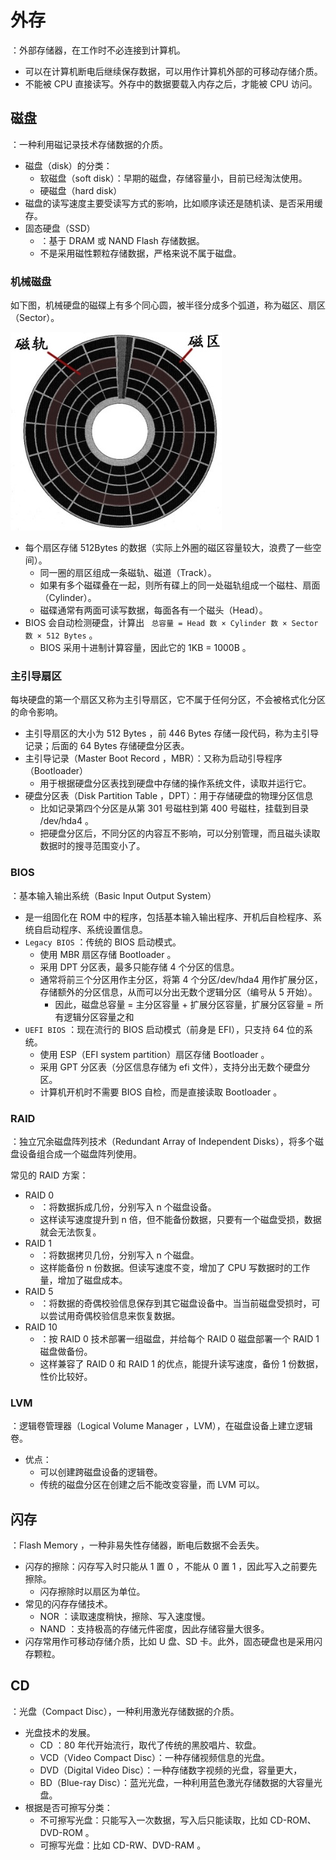 # 外存

：外部存储器，在工作时不必连接到计算机。
- 可以在计算机断电后继续保存数据，可以用作计算机外部的可移动存储介质。
- 不能被 CPU 直接读写。外存中的数据要载入内存之后，才能被 CPU 访问。

## 磁盘

：一种利用磁记录技术存储数据的介质。
- 磁盘（disk）的分类：
  - 软磁盘（soft disk）：早期的磁盘，存储容量小，目前已经淘汰使用。
  - 硬磁盘（hard disk）
- 磁盘的读写速度主要受读写方式的影响，比如顺序读还是随机读、是否采用缓存。
- 固态硬盘（SSD）
  - ：基于 DRAM 或 NAND Flash 存储数据。
  - 不是采用磁性颗粒存储数据，严格来说不属于磁盘。

### 机械磁盘

如下图，机械硬盘的磁碟上有多个同心圆，被半径分成多个弧道，称为磁区、扇区（Sector）。

![](./disk.jpg)

- 每个扇区存储 512Bytes 的数据（实际上外圈的磁区容量较大，浪费了一些空间）。
  - 同一圈的扇区组成一条磁轨、磁道（Track）。
  - 如果有多个磁碟叠在一起，则所有碟上的同一处磁轨组成一个磁柱、扇面（Cylinder）。
  - 磁碟通常有两面可读写数据，每面各有一个磁头（Head）。
- BIOS 会自动检测硬盘，计算出 ` 总容量 = Head 数 × Cylinder 数 × Sector 数 × 512 Bytes` 。
  - BIOS 采用十进制计算容量，因此它的 1KB = 1000B 。

### 主引导扇区

每块硬盘的第一个扇区又称为主引导扇区，它不属于任何分区，不会被格式化分区的命令影响。
- 主引导扇区的大小为 512 Bytes ，前 446 Bytes 存储一段代码，称为主引导记录；后面的 64 Bytes 存储硬盘分区表。
- 主引导记录（Master Boot Record ，MBR）：又称为启动引导程序（Bootloader）
  - 用于根据硬盘分区表找到硬盘中存储的操作系统文件，读取并运行它。
- 硬盘分区表（Disk Partition Table ，DPT）：用于存储硬盘的物理分区信息
  - 比如记录第四个分区是从第 301 号磁柱到第 400 号磁柱，挂载到目录 /dev/hda4 。
  - 把硬盘分区后，不同分区的内容互不影响，可以分别管理，而且磁头读取数据时的搜寻范围变小了。

### BIOS

：基本输入输出系统（Basic Input Output System）
- 是一组固化在 ROM 中的程序，包括基本输入输出程序、开机后自检程序、系统自启动程序、系统设置信息。
- `Legacy BIOS` ：传统的 BIOS 启动模式。
  - 使用 MBR 扇区存储 Bootloader 。
  - 采用 DPT 分区表，最多只能存储 4 个分区的信息。
  - 通常将前三个分区用作主分区，将第 4 个分区/dev/hda4 用作扩展分区，存储额外的分区信息，从而可以分出无数个逻辑分区（编号从 5 开始）。
    - 因此，磁盘总容量 = 主分区容量 + 扩展分区容量，扩展分区容量 = 所有逻辑分区容量之和
- `UEFI BIOS` ：现在流行的 BIOS 启动模式（前身是 EFI），只支持 64 位的系统。
  - 使用 ESP（EFI system partition）扇区存储 Bootloader 。
  - 采用 GPT 分区表（分区信息存储为 efi 文件），支持分出无数个硬盘分区。
  - 计算机开机时不需要 BIOS 自检，而是直接读取 Bootloader 。

### RAID

：独立冗余磁盘阵列技术（Redundant Array of Independent Disks），将多个磁盘设备组合成一个磁盘阵列使用。

常见的 RAID 方案：
- RAID 0
  - ：将数据拆成几份，分别写入 n 个磁盘设备。
  - 这样读写速度提升到 n 倍，但不能备份数据，只要有一个磁盘受损，数据就会无法恢复。
- RAID 1
  - ：将数据拷贝几份，分别写入 n 个磁盘。
  - 这样能备份 n 份数据。但读写速度不变，增加了 CPU 写数据时的工作量，增加了磁盘成本。
- RAID 5
  - ：将数据的奇偶校验信息保存到其它磁盘设备中。当当前磁盘受损时，可以尝试用奇偶校验信息来恢复数据。
- RAID 10
  - ：按 RAID 0 技术部署一组磁盘，并给每个 RAID 0 磁盘部署一个 RAID 1 磁盘做备份。
  - 这样兼容了 RAID 0 和 RAID 1 的优点，能提升读写速度，备份 1 份数据，性价比较好。

### LVM

：逻辑卷管理器（Logical Volume Manager ，LVM），在磁盘设备上建立逻辑卷。
- 优点：
  - 可以创建跨磁盘设备的逻辑卷。
  - 传统的磁盘分区在创建之后不能改变容量，而 LVM 可以。

## 闪存

：Flash Memory ，一种非易失性存储器，断电后数据不会丢失。
- 闪存的擦除：闪存写入时只能从 1 置 0 ，不能从 0 置 1 ，因此写入之前要先擦除。
  - 闪存擦除时以扇区为单位。
- 常见的闪存存储技术。
  - NOR ：读取速度稍快，擦除、写入速度慢。
  - NAND ：支持极高的存储元件密度，因此存储容量大很多。
- 闪存常用作可移动存储介质，比如 U 盘、SD 卡。此外，固态硬盘也是采用闪存颗粒。

## CD

：光盘（Compact Disc），一种利用激光存储数据的介质。
- 光盘技术的发展。
  - CD ：80 年代开始流行，取代了传统的黑胶唱片、软盘。
  - VCD（Video Compact Disc）：一种存储视频信息的光盘。
  - DVD（Digital Video Disc）：一种存储数字视频的光盘，容量更大，
  - BD（Blue-ray Disc）：蓝光光盘，一种利用蓝色激光存储数据的大容量光盘。
- 根据是否可擦写分类：
  - 不可擦写光盘：只能写入一次数据，写入后只能读取，比如 CD-ROM、DVD-ROM 。
  - 可擦写光盘：比如 CD-RW、DVD-RAM 。
